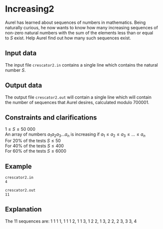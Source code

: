 # Increasing2

Aurel has learned about sequences of numbers in mathematics. Being naturally curious, he now wants to know how many increasing sequences of non-zero natural numbers with the sum of the elements less than or equal to $S$ exist. Help Aurel find out how many such sequences exist.

## Input data

The input file `crescator2.in` contains a single line which contains the natural number $S$.

## Output data

The output file `crescator2.out` will contain a single line which will contain the number of sequences that Aurel desires, calculated modulo $700001$.

## Constraints and clarifications

$1 \leq S \leq 50\ 000$  
An array of numbers $a_1 a_2 a_3 \dots a_n$ is increasing if $a_1 \leq a_2 \leq a_3 \leq \dots \leq a_n$  
For 20% of the tests $S \leq 50$  
For 40% of the tests $S \leq 400$  
For 60% of the tests $S \leq 6000$  

## Example

`crescator2.in`  
`4`  

`crescator2.out`  
`11`  

## Explanation

The 11 sequences are: 1 1 1 1, 1 1 1 2, 1 1 3, 1 2 2, 1 3, 2 2, 2 3, 3 3, 4